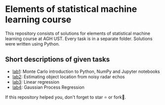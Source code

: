 # Elements of statistical machine learning course

This repository consists of solutions for elements of statistical machine learning course at AGH UST. Every task is in a separate folder. Solutions were written using Python.

## Short descriptions of given tasks

- [lab1](https://github.com/pklatka/elements-of-statistical-ml-course/tree/main/lab01.ipynb): Monte Carlo introduction to Python, NumPy and Jupyter notebooks
- [lab2](https://github.com/pklatka/elements-of-statistical-ml-course/tree/main/lab02.ipynb): Estimating object location from noisy radar echos
- [lab3](https://github.com/pklatka/elements-of-statistical-ml-course/tree/main/lab03.ipynb): Linear regression
- [lab4](https://github.com/pklatka/elements-of-statistical-ml-course/tree/main/lab04.ipynb): Gaussian Process Regression

If this repository helped you, don't forget to star ⭐️ or fork🍴.
